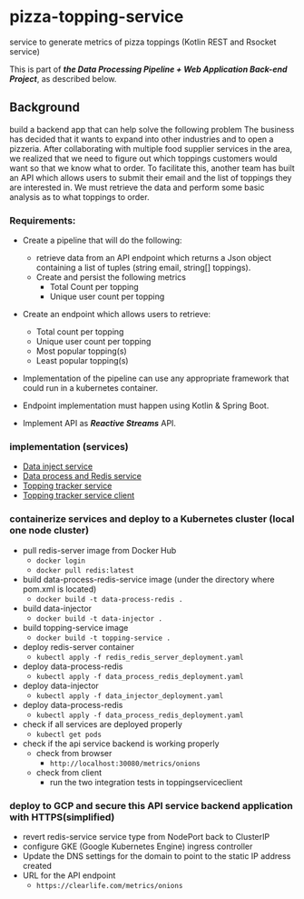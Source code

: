 # pizza-topping-service

service to generate metrics of pizza toppings (Kotlin REST and Rsocket service)

This is part of **_the Data Processing Pipeline + Web Application Back-end Project_**, as described below.

## Background

build a backend app that can help solve the following problem
The business has decided that it wants to expand into other industries and to open a
pizzeria. After collaborating with multiple food supplier services in the area, we realized that we
need to figure out which toppings customers would want so that we know what to order. To
facilitate this, another team has built an API which allows users to submit their
email and the list of toppings they are interested in. We must retrieve the data and perform
some basic analysis as to what toppings to order.

### Requirements:

*  Create a pipeline that will do the following:
   * retrieve data from an API endpoint which returns a Json object containing a list of
tuples (string email, string[] toppings).
   * Create and persist the following metrics
       * Total Count per topping
       * Unique user count per topping
       
*  Create an endpoint which allows users to retrieve:
   * Total count per topping
   * Unique user count per topping
   * Most popular topping(s)
   * Least popular topping(s)
   
*  Implementation of the pipeline can use any appropriate framework that could run in a
kubernetes container.

*  Endpoint implementation must happen using Kotlin & Spring Boot.
*  Implement API as **_Reactive Streams_** API.

### implementation (services)

* [Data inject service](https://github.com/clearlifezhang/topping-injector)
* [Data process and Redis service](https://github.com/clearlifezhang/topping-tracker-redis-service)
* [Topping tracker service](https://github.com/clearlifezhang/pizza-topping-service)
* [Topping tracker service client](https://github.com/clearlifezhang/topping-service-clients)

### containerize services and deploy to a Kubernetes cluster (local one node cluster)
* pull redis-server image from Docker Hub
  * ```docker login ```
  * ```docker pull redis:latest```
* build data-process-redis-service image (under the directory where pom.xml is located)
  * ```docker build -t data-process-redis . ```
* build data-injector
  * ```docker build -t data-injector . ```
* build topping-service image
  * ```docker build -t topping-service .```
* deploy redis-server container
  * ```kubectl apply -f redis_redis_server_deployment.yaml```
* deploy data-process-redis
  * ```kubectl apply -f data_process_redis_deployment.yaml```
* deploy data-injector 
  * ```kubectl apply -f data_injector_deployment.yaml```
* deploy data-process-redis
  * ```kubectl apply -f data_process_redis_deployment.yaml```
* check if all services are deployed properly
  * ```kubectl get pods```
* check if the api service backend is working properly
  * check from browser
    * ```http://localhost:30080/metrics/onions```
  * check from client
    * run the two integration tests in toppingserviceclient
    
### deploy to GCP and secure this API service backend application with HTTPS(simplified)
* revert redis-service service type from NodePort back to ClusterIP
* configure GKE (Google Kubernetes Engine) ingress controller
* Update the DNS settings for the domain to point to the static IP address created
* URL for the API endpoint
  * ```https://clearlife.com/metrics/onions```



